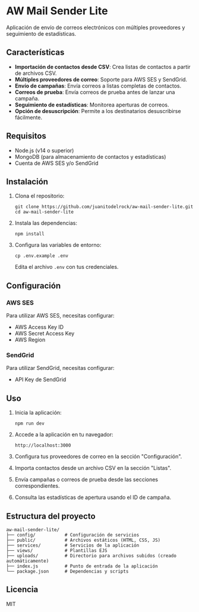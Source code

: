 # AW Mail Sender Lite

Aplicación de envío de correos electrónicos con múltiples proveedores y seguimiento de estadísticas.

## Características

- **Importación de contactos desde CSV**: Crea listas de contactos a partir de archivos CSV.
- **Múltiples proveedores de correo**: Soporte para AWS SES y SendGrid.
- **Envío de campañas**: Envía correos a listas completas de contactos.
- **Correos de prueba**: Envía correos de prueba antes de lanzar una campaña.
- **Seguimiento de estadísticas**: Monitorea aperturas de correos.
- **Opción de desuscripción**: Permite a los destinatarios desuscribirse fácilmente.

## Requisitos

- Node.js (v14 o superior)
- MongoDB (para almacenamiento de contactos y estadísticas)
- Cuenta de AWS SES y/o SendGrid

## Instalación

1. Clona el repositorio:
   ```
   git clone https://github.com/juanitodelrock/aw-mail-sender-lite.git
   cd aw-mail-sender-lite
   ```

2. Instala las dependencias:
   ```
   npm install
   ```

3. Configura las variables de entorno:
   ```
   cp .env.example .env
   ```
   Edita el archivo `.env` con tus credenciales.

## Configuración

### AWS SES

Para utilizar AWS SES, necesitas configurar:
- AWS Access Key ID
- AWS Secret Access Key
- AWS Region

### SendGrid

Para utilizar SendGrid, necesitas configurar:
- API Key de SendGrid

## Uso

1. Inicia la aplicación:
   ```
   npm run dev
   ```

2. Accede a la aplicación en tu navegador:
   ```
   http://localhost:3000
   ```

3. Configura tus proveedores de correo en la sección "Configuración".

4. Importa contactos desde un archivo CSV en la sección "Listas".

5. Envía campañas o correos de prueba desde las secciones correspondientes.

6. Consulta las estadísticas de apertura usando el ID de campaña.

## Estructura del proyecto

```
aw-mail-sender-lite/
├── config/           # Configuración de servicios
├── public/           # Archivos estáticos (HTML, CSS, JS)
├── services/         # Servicios de la aplicación
├── views/            # Plantillas EJS
├── uploads/          # Directorio para archivos subidos (creado automáticamente)
├── index.js          # Punto de entrada de la aplicación
└── package.json      # Dependencias y scripts
```

## Licencia

MIT